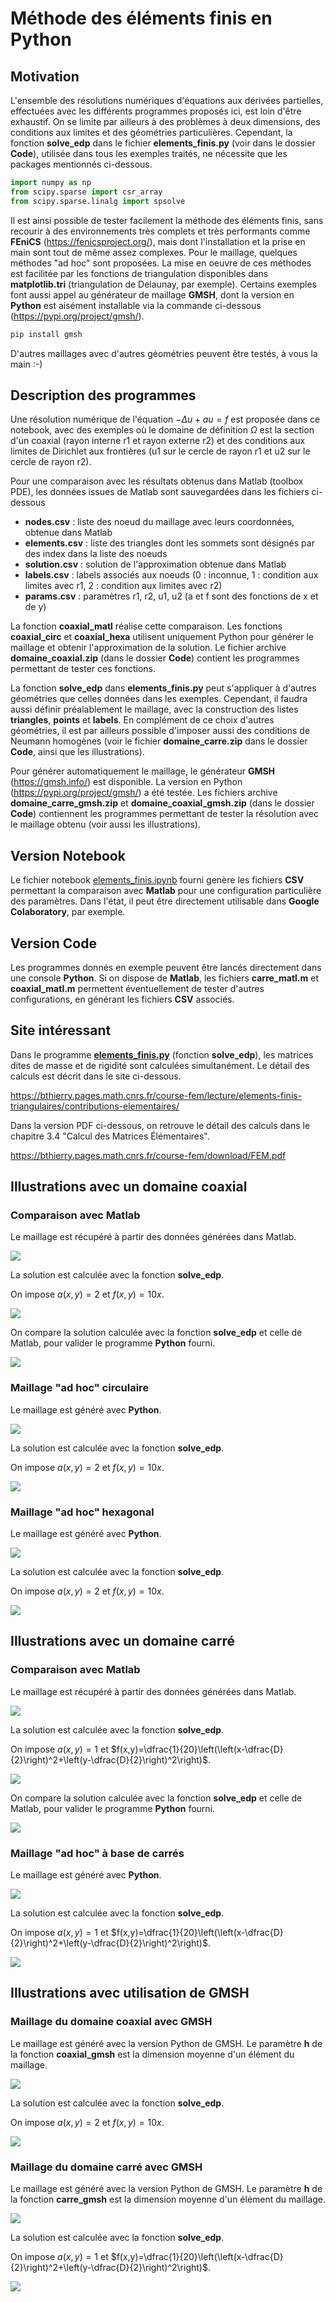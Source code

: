# Méthode des éléments finis en Python

## Motivation
L'ensemble des résolutions numériques d'équations aux dérivées partielles, effectuées avec les différents programmes proposés ici, est loin d'être exhaustif. On se limite par ailleurs à des problèmes à deux dimensions, des conditions aux limites et des géométries particulières.
Cependant, la fonction **solve_edp** dans le fichier **elements_finis.py** (voir dans le dossier **Code**), utilisée dans tous les exemples traités, ne nécessite que les packages mentionnés ci-dessous.

```python
import numpy as np
from scipy.sparse import csr_array
from scipy.sparse.linalg import spsolve
```

Il est ainsi possible de tester facilement la méthode des éléments finis, sans recourir à des environnements très complets et très performants comme **FEniCS** (https://fenicsproject.org/), mais dont l'installation et la prise en main sont tout de même assez complexes.
Pour le maillage, quelques méthodes "ad hoc" sont proposées. La mise en oeuvre de ces méthodes est facilitée par les fonctions de triangulation disponibles dans **matplotlib.tri** (triangulation de Delaunay, par exemple). Certains exemples font aussi appel au générateur de maillage **GMSH**, dont la version en **Python** est aisément installable via la commande ci-dessous (https://pypi.org/project/gmsh/).

```python
pip install gmsh
```

D'autres maillages avec d'autres géométries peuvent être testés, à vous la main :-)

## Description des programmes

Une résolution numérique de l'équation $-\Delta u+au=f$ est proposée dans ce notebook, avec des exemples où le domaine de définition $\Omega$ est la section d'un coaxial (rayon interne r1 et rayon externe r2) et des conditions aux limites de Dirichlet aux frontières (u1 sur le cercle de rayon r1 et u2 sur le cercle de rayon r2).

Pour une comparaison avec les résultats obtenus dans Matlab (toolbox PDE), les données issues de Matlab sont sauvegardées dans les fichiers ci-dessous


*   **nodes.csv** : liste des noeud du maillage avec leurs coordonnées, obtenue dans Matlab
*   **elements.csv** : liste des triangles dont les sommets sont désignés par des index dans la liste des noeuds
*   **solution.csv** : solution de l'approximation obtenue dans Matlab
*   **labels.csv** : labels associés aux noeuds (0 : inconnue, 1 : condition aux limites avec r1, 2 : condition aux limites avec r2)
*   **params.csv** : paramètres r1, r2, u1, u2 (a et f sont des fonctions de x et de y)

La fonction **coaxial_matl** réalise cette comparaison. Les fonctions **coaxial_circ** et **coaxial_hexa** utilisent uniquement Python pour générer le maillage et obtenir l'approximation de la solution. Le fichier archive **domaine_coaxial.zip** (dans le dossier **Code**) contient les programmes permettant de tester ces fonctions.
 
La fonction **solve_edp** dans **elements_finis.py** peut s'appliquer à d'autres géométries que celles données dans les exemples. Cependant, il faudra aussi définir préalablement le maillage, avec la construction des listes **triangles**, **points** et **labels**. En complément de ce choix d'autres géométries, il est par ailleurs possible d'imposer aussi des conditions de Neumann homogènes (voir le fichier **domaine_carre.zip** dans le dossier **Code**, ainsi que les illustrations).

Pour générer automatiquement le maillage, le générateur **GMSH** (https://gmsh.info/) est disponible. La version en Python (https://pypi.org/project/gmsh/) a été testée. Les fichiers archive **domaine_carre_gmsh.zip** et **domaine_coaxial_gmsh.zip** (dans le dossier **Code**) contiennent les programmes permettant de tester la résolution avec le maillage obtenu (voir aussi les illustrations).

## Version Notebook

Le fichier notebook [elements_finis.ipynb](Notebook/elements_finis.ipynb) fourni genère les fichiers **CSV** permettant la comparaison avec **Matlab** pour une configuration particulière des paramètres. Dans l'état, il peut être directement utilisable dans **Google Colaboratory**, par exemple.

## Version Code

Les programmes donnés en exemple peuvent être lancés directement dans une console **Python**. Si on dispose de **Matlab**, les fichiers **carre_matl.m** et **coaxial_matl.m** permettent éventuellement de tester d'autres configurations, en générant les fichiers **CSV** associés.

## Site intéressant
Dans le programme [**elements_finis.py**](Code/elements_finis.py) (fonction **solve_edp**), les matrices dites de masse et de rigidité sont calculées simultanément. Le détail des calculs est décrit dans le site ci-dessous.

https://bthierry.pages.math.cnrs.fr/course-fem/lecture/elements-finis-triangulaires/contributions-elementaires/

Dans la version PDF ci-dessous, on retrouve le détail des calculs dans le chapitre 3.4 "Calcul des Matrices Élémentaires".

https://bthierry.pages.math.cnrs.fr/course-fem/download/FEM.pdf

## Illustrations avec un domaine coaxial
### Comparaison avec Matlab

Le maillage est récupéré à partir des données générées dans Matlab.

![](Images/coaxial_matl_maillage.png)

La solution est calculée avec la fonction **solve_edp**.

On impose $a(x,y)=2$ et $f(x,y)=10x$.

![](Images/coaxial_matl_sol.png)

On compare la solution calculée avec la fonction **solve_edp** et celle de Matlab, pour valider le programme **Python** fourni.

![](Images/coaxial_matl_err.png)

### Maillage "ad hoc" circulaire

Le maillage est généré avec **Python**.

![](Images/coaxial_circ_maillage.png)

La solution est calculée avec la fonction **solve_edp**.

On impose $a(x,y)=2$ et $f(x,y)=10x$.

![](Images/coaxial_circ_sol.png)

### Maillage "ad hoc" hexagonal

Le maillage est généré avec **Python**.

![](Images/coaxial_hexa_maillage.png)

La solution est calculée avec la fonction **solve_edp**.

On impose $a(x,y)=2$ et $f(x,y)=10x$.

![](Images/coaxial_hexa_sol.png)

## Illustrations avec un domaine carré

### Comparaison avec Matlab

Le maillage est récupéré à partir des données générées dans Matlab.

![](Images/carre_matl_maillage.png)

La solution est calculée avec la fonction **solve_edp**.

On impose $a(x,y)=1$ et $f(x,y)=\dfrac{1}{20}\left(\left(x-\dfrac{D}{2}\right)^2+\left(y-\dfrac{D}{2}\right)^2\right)$.

![](Images/carre_matl_sol.png)

On compare la solution calculée avec la fonction **solve_edp** et celle de Matlab, pour valider le programme **Python** fourni.

![](Images/carre_matl_err.png)

### Maillage "ad hoc" à base de carrés

Le maillage est généré avec **Python**.

![](Images/carre_pyth_maillage.png)

La solution est calculée avec la fonction **solve_edp**.

On impose $a(x,y)=1$ et $f(x,y)=\dfrac{1}{20}\left(\left(x-\dfrac{D}{2}\right)^2+\left(y-\dfrac{D}{2}\right)^2\right)$.

![](Images/carre_pyth_sol.png)

## Illustrations avec utilisation de GMSH

### Maillage du domaine coaxial avec GMSH

Le maillage est généré avec la version Python de GMSH. Le paramètre **h** de la fonction **coaxial_gmsh** est la dimension moyenne d'un élément du maillage.

![](Images/coaxial_gmsh_maillage.png)

La solution est calculée avec la fonction **solve_edp**.

On impose $a(x,y)=2$ et $f(x,y)=10x$.

![](Images/coaxial_gmsh_sol.png)

### Maillage du domaine carré avec GMSH

Le maillage est généré avec la version Python de GMSH. Le paramètre **h** de la fonction **carre_gmsh** est la dimension moyenne d'un élément du maillage.

![](Images/carre_gmsh_maillage.png)

La solution est calculée avec la fonction **solve_edp**.

On impose $a(x,y)=1$ et $f(x,y)=\dfrac{1}{20}\left(\left(x-\dfrac{D}{2}\right)^2+\left(y-\dfrac{D}{2}\right)^2\right)$.

![](Images/carre_gmsh_sol.png)